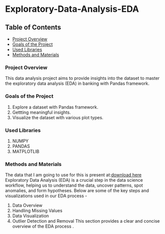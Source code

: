 # Exploratory-Data-Analysis-EDA

## Table of Contents

   - [Project Overview](#project-overview)
   - [Goals of the Project](#goals-of-the-project)
   - [Used Libraries](#used-libraries)
   - [Methods and Materials](#methods-and-materials)


### Project Overview

This data analysis project aims to provide insights into the dataset to master the exploratory data analysis (EDA) in banking with Pandas framework.

### Goals of the Project

1. Explore a dataset with Pandas framework.
2. Gettting meaningful insights.
3. Visualize the dataset with various plot types.

### Used Libraries

1. NUMPY
2. PANDAS
3. MATPLOTLIB

### Methods and Materials

The data that I am going to use for this is present at:[download here](https://www.kaggle.com/code/imoore/intro-to-exploratory-data-analysis-eda-in-python/input)
Exploratory Data Analysis (EDA) is a crucial step in the data science workflow, helping us to understand the data, uncover patterns, spot anomalies, and form hypotheses. Below are some of the key steps and visualizations used in our EDA process - 
1. Data Overview
2. Handling Missing Values
3. Data Visualization
4. Outlier Detection and Removal
This section provides a clear and concise overview of the EDA process .
   


    
